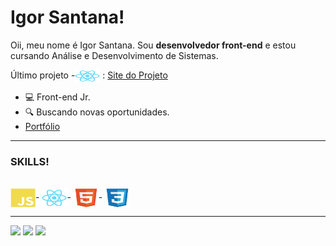 # Igor Santana!

Oii, meu nome é Igor Santana. Sou **desenvolvedor front-end** e estou cursando Análise e Desenvolvimento de Sistemas.

Último projeto -<img align="center" alt="Igor-React" height="20" width="40" src="https://raw.githubusercontent.com/devicons/devicon/master/icons/react/react-original.svg"> : <a href="https://igor-v-santana.github.io/SeriesApp-React/#/"> Site do Projeto</a>

 - 💻 Front-end Jr.
 - 🔍 Buscando novas oportunidades.
 - <a href="https://igor-v-santana.github.io/Portfolio-2022/">Portfólio</a>


<hr>

### SKILLS!
<div style="display: inline_block"><br>
  	<img align="center" alt="Igor-Js" height="30" width="40" src="https://raw.githubusercontent.com/devicons/devicon/master/icons/javascript/javascript-plain.svg">-
	<img align="center" alt="Igor-React" height="30" width="40" src="https://raw.githubusercontent.com/devicons/devicon/master/icons/react/react-original.svg">-
	<img align="center" alt="Igor-HTML" height="30" width="40" src="https://raw.githubusercontent.com/devicons/devicon/master/icons/html5/html5-original.svg">-
  	<img align="center" alt="Igor-CSS" height="30" width="40" src="https://raw.githubusercontent.com/devicons/devicon/master/icons/css3/css3-original.svg">
<div> 
<hr>
	<a href="https://www.linkedin.com/in/igor-santanaa/" target="_blank"><img src="https://img.shields.io/badge/-LinkedIn-%230077B5?style=for-the-badge&logo=linkedin&logoColor=white" target="_blank"></a> 
 	<a href = "mailto:igor.santanahkd@gmail.com"><img src="https://img.shields.io/badge/-Gmail-%23333?style=for-the-badge&logo=gmail&logoColor=white" target="_blank"></a>
 	<a href="https://instagram.com/igorhkd" target="_blank"><img src="https://img.shields.io/badge/-Instagram-%23E4405F?style=for-the-badge&logo=instagram&logoColor=white" target="_blank"></a>
